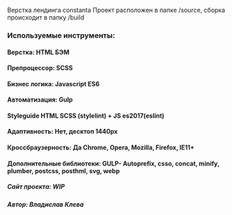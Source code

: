 Верстка лендинга constanta
Проект расположен в папке /source, сборка происходит в папку /build

### Используемые инструменты:
#### Верстка: HTML БЭМ
#### Препроцессор: SCSS
#### Бизнес логика: Javascript ES6
#### Автоматизация: Gulp
#### Styleguide HTML SCSS (stylelint) + JS es2017(eslint)
#### Адаптивность: Нет, десктоп 1440px
#### Кроссбраузерность: Да Chrome, Opera, Mozilla, Firefox, IE11+
#### Дополнительные библиотеки: GULP- Autoprefix, csso, concat, minify, plumber, postcss, posthml, svg, webp

##### Сайт проекта: WIP

##### Автор: Владислав Клева
